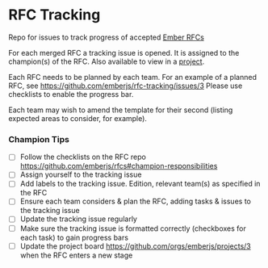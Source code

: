 # RFC Tracking

Repo for issues to track progress of accepted [Ember RFCs](https://github.com/emberjs/rfcs)

For each merged RFC a tracking issue is opened. It is assigned to the champion(s) of the RFC. Also available to view in a [project](https://github.com/orgs/emberjs/projects/3). 

Each RFC needs to be planned by each team. For an example of a planned RFC, see https://github.com/emberjs/rfc-tracking/issues/3 Please use checklists to enable the progress bar. 

Each team may wish to amend the template for their second (listing expected areas to consider, for example). 

### Champion Tips

- [ ] Follow the checklists on the RFC repo https://github.com/emberjs/rfcs#champion-responsibilities
- [ ] Assign yourself to the tracking issue
- [ ] Add labels to the tracking issue. Edition, relevant team(s) as specified in the RFC
- [ ] Ensure each team considers & plan the RFC, adding tasks & issues to the tracking issue
- [ ] Update the tracking issue regularly
- [ ] Make sure the tracking issue is formatted correctly (checkboxes for each task) to gain progress bars
- [ ] Update the project board https://github.com/orgs/emberjs/projects/3 when the RFC enters a new stage
